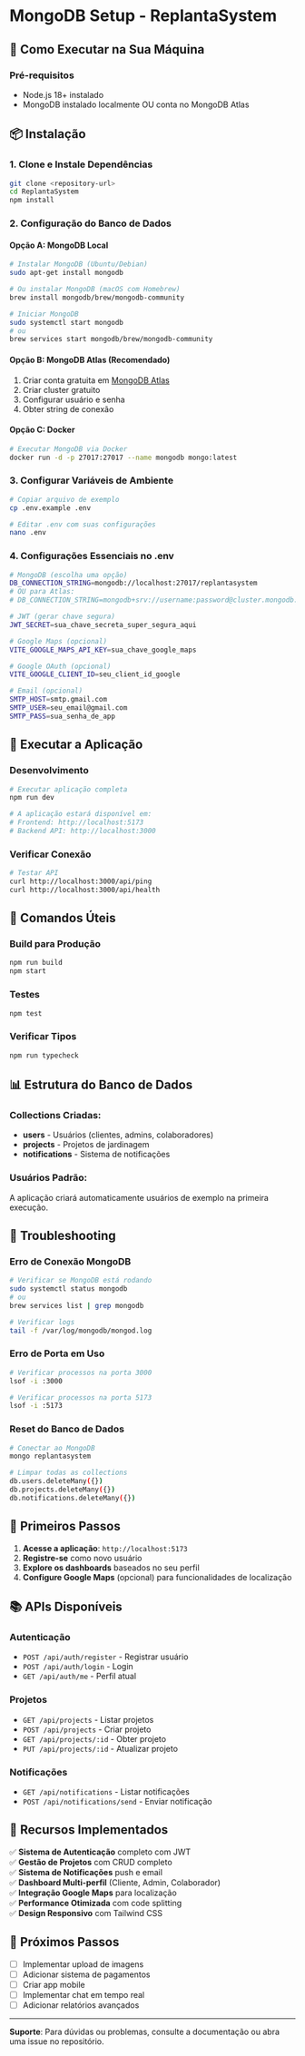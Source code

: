 # MongoDB Setup - ReplantaSystem

## 🚀 Como Executar na Sua Máquina

### Pré-requisitos

- Node.js 18+ instalado
- MongoDB instalado localmente OU conta no MongoDB Atlas

## 📦 Instalação

### 1. Clone e Instale Dependências

```bash
git clone <repository-url>
cd ReplantaSystem
npm install
```

### 2. Configuração do Banco de Dados

#### Opção A: MongoDB Local

```bash
# Instalar MongoDB (Ubuntu/Debian)
sudo apt-get install mongodb

# Ou instalar MongoDB (macOS com Homebrew)
brew install mongodb/brew/mongodb-community

# Iniciar MongoDB
sudo systemctl start mongodb
# ou
brew services start mongodb/brew/mongodb-community
```

#### Opção B: MongoDB Atlas (Recomendado)

1. Criar conta gratuita em [MongoDB Atlas](https://www.mongodb.com/atlas)
2. Criar cluster gratuito
3. Configurar usuário e senha
4. Obter string de conexão

#### Opção C: Docker

```bash
# Executar MongoDB via Docker
docker run -d -p 27017:27017 --name mongodb mongo:latest
```

### 3. Configurar Variáveis de Ambiente

```bash
# Copiar arquivo de exemplo
cp .env.example .env

# Editar .env com suas configurações
nano .env
```

### 4. Configurações Essenciais no .env

```bash
# MongoDB (escolha uma opção)
DB_CONNECTION_STRING=mongodb://localhost:27017/replantasystem
# OU para Atlas:
# DB_CONNECTION_STRING=mongodb+srv://username:password@cluster.mongodb.net/replantasystem

# JWT (gerar chave segura)
JWT_SECRET=sua_chave_secreta_super_segura_aqui

# Google Maps (opcional)
VITE_GOOGLE_MAPS_API_KEY=sua_chave_google_maps

# Google OAuth (opcional)
VITE_GOOGLE_CLIENT_ID=seu_client_id_google

# Email (opcional)
SMTP_HOST=smtp.gmail.com
SMTP_USER=seu_email@gmail.com
SMTP_PASS=sua_senha_de_app
```

## 🎯 Executar a Aplicação

### Desenvolvimento

```bash
# Executar aplicação completa
npm run dev

# A aplicação estará disponível em:
# Frontend: http://localhost:5173
# Backend API: http://localhost:3000
```

### Verificar Conexão

```bash
# Testar API
curl http://localhost:3000/api/ping
curl http://localhost:3000/api/health
```

## 🔧 Comandos Úteis

### Build para Produção

```bash
npm run build
npm start
```

### Testes

```bash
npm test
```

### Verificar Tipos

```bash
npm run typecheck
```

## 📊 Estrutura do Banco de Dados

### Collections Criadas:

- **users** - Usuários (clientes, admins, colaboradores)
- **projects** - Projetos de jardinagem
- **notifications** - Sistema de notificações

### Usuários Padrão:

A aplicação criará automaticamente usuários de exemplo na primeira execução.

## 🐛 Troubleshooting

### Erro de Conexão MongoDB

```bash
# Verificar se MongoDB está rodando
sudo systemctl status mongodb
# ou
brew services list | grep mongodb

# Verificar logs
tail -f /var/log/mongodb/mongod.log
```

### Erro de Porta em Uso

```bash
# Verificar processos na porta 3000
lsof -i :3000

# Verificar processos na porta 5173
lsof -i :5173
```

### Reset do Banco de Dados

```bash
# Conectar ao MongoDB
mongo replantasystem

# Limpar todas as collections
db.users.deleteMany({})
db.projects.deleteMany({})
db.notifications.deleteMany({})
```

## 🔐 Primeiros Passos

1. **Acesse a aplicação**: `http://localhost:5173`
2. **Registre-se** como novo usuário
3. **Explore os dashboards** baseados no seu perfil
4. **Configure Google Maps** (opcional) para funcionalidades de localização

## 📚 APIs Disponíveis

### Autenticação

- `POST /api/auth/register` - Registrar usuário
- `POST /api/auth/login` - Login
- `GET /api/auth/me` - Perfil atual

### Projetos

- `GET /api/projects` - Listar projetos
- `POST /api/projects` - Criar projeto
- `GET /api/projects/:id` - Obter projeto
- `PUT /api/projects/:id` - Atualizar projeto

### Notificações

- `GET /api/notifications` - Listar notificações
- `POST /api/notifications/send` - Enviar notificação

## 🌟 Recursos Implementados

✅ **Sistema de Autenticação** completo com JWT  
✅ **Gestão de Projetos** com CRUD completo  
✅ **Sistema de Notificações** push e email  
✅ **Dashboard Multi-perfil** (Cliente, Admin, Colaborador)  
✅ **Integração Google Maps** para localização  
✅ **Performance Otimizada** com code splitting  
✅ **Design Responsivo** com Tailwind CSS

## 🔄 Próximos Passos

- [ ] Implementar upload de imagens
- [ ] Adicionar sistema de pagamentos
- [ ] Criar app mobile
- [ ] Implementar chat em tempo real
- [ ] Adicionar relatórios avançados

---

**Suporte**: Para dúvidas ou problemas, consulte a documentação ou abra uma issue no repositório.
